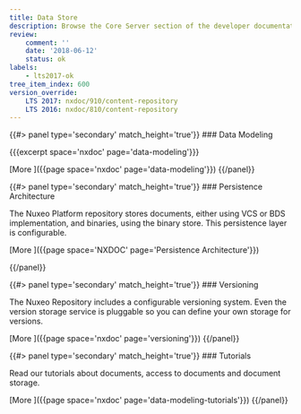 ```yaml
---
title: Data Store
description: Browse the Core Server section of the developer documentation.
review:
    comment: ''
    date: '2018-06-12'
    status: ok
labels:
    - lts2017-ok
tree_item_index: 600
version_override:
    LTS 2017: nxdoc/910/content-repository
    LTS 2016: nxdoc/810/content-repository
---
```

<div class="row" data-equalizer data-equalize-on="medium">

<div class="column medium-6">
{{#> panel type='secondary' match_height='true'}}
### Data Modeling

{{{excerpt space='nxdoc' page='data-modeling'}}}

[More <i class="fa fa-long-arrow-right" aria-hidden="true"></i>]({{page space='nxdoc' page='data-modeling'}})
{{/panel}}
</div>

<div class="column medium-6">
{{#> panel type='secondary' match_height='true'}}
### Persistence Architecture

The Nuxeo Platform repository stores documents, either using VCS or BDS implementation, and binaries, using the binary store. This persistence layer is configurable.

[More <i class="fa fa-long-arrow-right" aria-hidden="true"></i>]({{page space='NXDOC' page='Persistence Architecture'}})

{{/panel}}
</div>

</div>

<div class="row" data-equalizer data-equalize-on="medium">

<div class="column medium-6">
{{#> panel type='secondary' match_height='true'}}
### Versioning

The Nuxeo Repository includes a configurable versioning system. Even the version storage service is pluggable so you can define your own storage for versions.

[More <i class="fa fa-long-arrow-right" aria-hidden="true"></i>]({{page space='nxdoc' page='versioning'}})
{{/panel}}
</div>

<div class="column medium-6">
{{#> panel type='secondary' match_height='true'}}
### Tutorials

Read our tutorials about documents, access to documents and document storage.

[More <i class="fa fa-long-arrow-right" aria-hidden="true"></i>]({{page space='nxdoc' page='data-modeling-tutorials'}})
{{/panel}}
</div>

</div>
